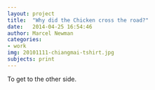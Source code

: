 ```yaml
---
layout: project
title:  "Why did the Chicken cross the road?"
date:   2014-04-25 16:54:46
author: Marcel Newman
categories:
- work
img: 20101111-chiangmai-tshirt.jpg
subjects: print
---
```

To get to the other side.